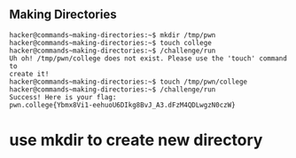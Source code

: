 ## Making Directories
    hacker@commands~making-directories:~$ mkdir /tmp/pwn
    hacker@commands~making-directories:~$ touch college
    hacker@commands~making-directories:~$ /challenge/run
    Uh oh! /tmp/pwn/college does not exist. Please use the 'touch' command to 
    create it!
    hacker@commands~making-directories:~$ touch /tmp/pwn/college
    hacker@commands~making-directories:~$ /challenge/run
    Success! Here is your flag:
    pwn.college{Ybmx8Vi1-eehuoU6DIkg8BvJ_A3.dFzM4QDLwgzN0czW}
 # use mkdir to create new directory     
    
    
    

